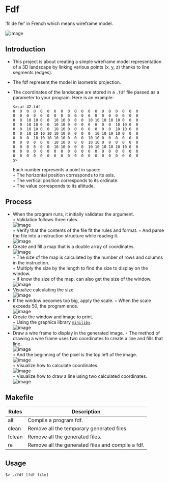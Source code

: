 # Fdf
 ’fil de fer’ in French which means wireframe model.
 
  <img alt="image" src="https://github.com/leebo155/fdf/blob/main/img/fdf_main.jpg">
  
 ## Introduction
  * This project is about creating a simple wireframe model representation of a 3D landscape by linking various points (x, y, z) thanks to line segments (edges).
  * The fdf represent the model in isometric projection.
  * The coordinates of the landscape are stored in a `.fdf` file passed as a parameter to your program. Here is an example:
    
    ```shell
    $>cat 42.fdf
    0  0  0  0  0  0  0  0  0  0  0  0  0  0  0  0  0  0  0
    0  0  0  0  0  0  0  0  0  0  0  0  0  0  0  0  0  0  0
    0  0  10 10 0  0  10 10 0  0  0  10 10 10 10 10 0  0  0
    0  0  10 10 0  0  10 10 0  0  0  0  0  0  0  10 10 0  0
    0  0  10 10 0  0  10 10 0  0  0  0  0  0  0  10 10 0  0
    0  0  10 10 10 10 10 10 0  0  0  0  10 10 10 10 0  0  0
    0  0  0  10 10 10 10 10 0  0  0  10 10 0  0  0  0  0  0
    0  0  0  0  0  0  10 10 0  0  0  10 10 0  0  0  0  0  0
    0  0  0  0  0  0  10 10 0  0  0  10 10 10 10 10 10 0  0
    0  0  0  0  0  0  0  0  0  0  0  0  0  0  0  0  0  0  0
    0  0  0  0  0  0  0  0  0  0  0  0  0  0  0  0  0  0  0
    $>
    ```
    Each number represents a point in space:   
    ◦ The horizontal position corresponds to its axis.   
    ◦ The vertical position corresponds to its ordinate.   
    ◦ The value corresponds to its altitude.

## Process
* When the program runs, it initially validates the argument.   
  ◦ Validation follows three rules.   
  <img alt="image" src="https://github.com/leebo155/fdf/blob/main/img/fdf1.jpg">   
  ◦ Verify that the contents of the file fit the rules and format.
  ◦ And parse the file into a instruction structure while reading it.   
  <img alt="image" src="https://github.com/leebo155/fdf/blob/main/img/fdf2.jpg">
* Create and fill a map that is a double array of coordinates.    
  <img alt="image" src="https://github.com/leebo155/fdf/blob/main/img/fdf3.jpg">   
  ◦ The size of the map is calculated by the number of rows and columns in the instruction.   
  ◦ Multiply the size by the length to find the size to display on the window.   
  ◦ If know the size of the map, can also get the size of the window.   
  <img alt="image" src="https://github.com/leebo155/fdf/blob/main/img/fdf4.jpg">    
* Visualize calculating the size   
  <img alt="image" src="https://github.com/leebo155/fdf/blob/main/img/fdf5.jpg">
* If the window becomes too big, apply the scale.
  ◦ When the scale exceeds 50, the program ends.   
  <img alt="image" src="https://github.com/leebo155/fdf/blob/main/img/fdf6.jpg">
* Create the window and image to print.   
  ◦ Using the graphics library [`minilibx`](https://github.com/42Paris/minilibx-linux).   
  <img alt="image" src="https://github.com/leebo155/fdf/blob/main/img/fdf7.jpg">
* Draw a wire frame to display in the generated image.
  ◦ The method of drawing a wire frame uses two coordinates to create a line and fills that line.   
  <img alt="image" src="https://github.com/leebo155/fdf/blob/main/img/fdf8.jpg">   
  ◦ And the beginning of the pixel is the top left of the image.   
  <img alt="image" src="https://github.com/leebo155/fdf/blob/main/img/fdf9.jpg">   
  ◦ Visualize how to calculate coordinates.   
  <img alt="image" src="https://github.com/leebo155/fdf/blob/main/img/fdf10.jpg">   
  ◦ Visualize how to draw a line using two calculated coordinates.   
  <img alt="image" src="https://github.com/leebo155/fdf/blob/main/img/fdf11.jpg">

## Makefile
| Rules | Description |
| ----- | ----------- |
| all | Compile a program fdf. |
| clean | Remove all the temporary generated files. |
| fclean | Remove all the generated files. |
| re | Remove all the generated files and compile a fdf. |

## Usage
```shell
$> ./fdf [fdf file]
```
